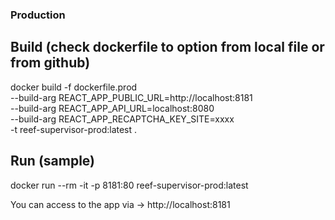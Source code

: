 ### Production

## Build (check dockerfile to option from local file or from github)
docker build -f dockerfile.prod \
    --build-arg REACT_APP_PUBLIC_URL=http://localhost:8181 \
    --build-arg REACT_APP_API_URL=localhost:8080 \
    --build-arg REACT_APP_RECAPTCHA_KEY_SITE=xxxx \
    -t reef-supervisor-prod:latest .

## Run (sample)
docker run --rm -it -p 8181:80 reef-supervisor-prod:latest

You can access to the app via -> http://localhost:8181    
